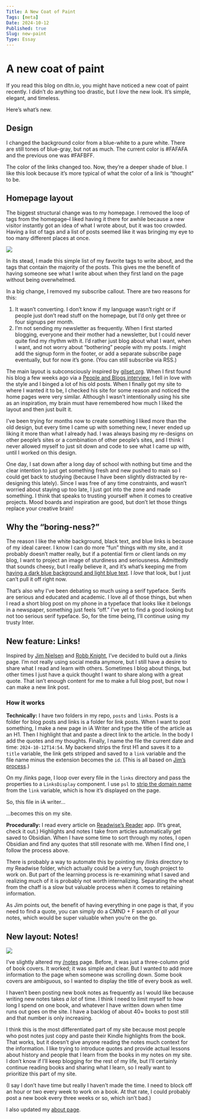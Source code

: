 ```yaml
---
Title: A New Coat of Paint 
Tags: [meta]
Date: 2024-10-12
Published: true
Slug: new-paint
Type: Essay
---
```


# A new coat of paint

If you read this blog on dltn.io, you might have noticed a new coat of paint recently. I didn’t do anything too drastic, but I *love* the new look. It’s simple, elegant, and timeless.

Here’s what’s new.

## Design
I changed the background color from a blue-white to a pure white. There are still tones of blue-gray, but not as much. The current color is #FAFAFA and the previous one was #FAFBFF.

The color of the links changed too. Now, they’re a deeper shade of blue. I like this look because it’s more typical of what the color of a link is “thought” to be.

## Homepage layout
The biggest structural change was to my homepage. I removed the loop of tags from the homepage–I liked having it there for awhile because a new visitor instantly got an idea of what I wrote about, but it was too crowded. Having a list of tags and a list of posts seemed like it was bringing my eye to too many different places at once.

![](https://res.cloudinary.com/dde1q4ekv/image/upload/v1728876280/Screenshot_2024-10-13_at_8.13.45_PM_z4xw4s.png)

In its stead, I made this simple list of my favorite tags to write about, and the tags that contain the majority of the posts. This gives me the benefit of having someone see what I write about when they first land on the page without being overwhelmed.

In a big change, I removed my subscribe callout. There are two reasons for this:
1. It wasn’t converting. I don’t know if my language wasn’t right or if people just don’t read stuff on the homepage, but I’d only get three or four signups per month.
2. I’m not sending my newsletter as frequently. When I first started blogging, everyone and their mother had a newsletter, but I could never quite find my rhythm with it. I’d rather just blog about what I want, when I want, and not worry about “bothering” people with my posts. I might add the signup form in the footer, or add a separate subscribe page eventually, but for now it’s gone. (You can still subscribe via RSS.)

The main layout is subconsciously inspired by [gilset.org](https://gilest.org/index.html). When I first found his blog a few weeks ago via a [People and Blogs interview](https://manuelmoreale.com/pb-giles-turnbull), I fell in love with the style and I binged a lot of his old posts. When I finally got my site to where I wanted it to be, I checked his site for some reason and noticed the home pages were very similar. Although I wasn’t intentionally using his site as an inspiration, my brain must have remembered how much I liked the layout and then just built it.

I’ve been trying for months now to create something I liked more than the old design, but every time I came up with something new, I never ended up liking it more than what I already had. I was always basing my re-designs on other people’s sites or a combination of other people’s sites, and I think I never allowed myself to just sit down and code to see what I came up with, until I worked on this design.

One day, I sat down after a long day of school with nothing but time and the clear intention to just get something fresh and new pushed to main so I could get back to studying (because I have been slightly distracted by re-designing this lately). Since I was free of any time constraints, and wasn’t worried about staying up too late, I just got into the zone and made something. I think that speaks to trusting yourself when it comes to creative projects. Mood boards and inspiration are good, but don’t let those things replace your creative brain!

## Why the “boring-ness?”
The reason I like the white background, black text, and blue links is because of my ideal career. I know I can do more “fun” things with my site, and it probably doesn’t matter really, but if a potential firm or client lands on my blog, I want to project an image of sturdiness and seriousness. Admittedly that sounds cheesy, but I really believe it, and it’s what’s keeping me from [having a dark blue background and light blue text](https://www.dltn.io/posts/my-blogs-identity-crisis). I *love* that look, but I just can’t pull it off right now.

That’s also why I’ve been debating so much using a serif typeface. Serifs are serious and educated and academic. I love all of those things, but when I read a short blog post on my phone in a typeface that looks like it belongs in a newspaper, something just feels “off.” I’ve yet to find a good looking but not too serious serif typeface. So, for the time being, I’ll continue using my trusty Inter.

## New feature: Links!
Inspired by [Jim Nielsen](https://notes.jim-nielsen.com/) and [Robb Knight](https://rknight.me/links/), I’ve decided to build out a /links page. I’m not really using social media anymore, but I still have a desire to share what I read and learn with others. Sometimes I blog about things, but other times I just have a quick thought I want to share along with a great quote. That isn’t enough content for me to make a full blog post, but now I can make a new link post.

### How it works
**Technically:** I have two folders in my repo, `posts` and `links`. Posts is a folder for blog posts and links is a folder for link posts. When I want to post something, I make a new page in iA Writer and type the title of the article as an H1. Then I highlight that and paste a direct link to the article. In the body I add the quotes and my thoughts. Finally, I name the file the current date and time: `2024-10-12T14:54`. My backend strips the first H1 and saves it to a `title` variable, the link gets stripped and saved to a  `link` variable and the file name minus the extension becomes the `id`. (This is all based on [Jim’s process](https://blog.jim-nielsen.com/2023/how-i-take-and-publish-notes/).)

On my /links page, I loop over every file in the `links` directory and pass the properties to a `LinksDisplay` component. I use `psl` to [strip the domain name](https://www.npmjs.com/package/psl) from the `link` variable, which is how it’s displayed on the page.

So, this file in iA writer...

...becomes this on my site.

**Procedurally:** I read every article on [Readwise’s Reader](https://readwise.io/read) app. (It’s great, check it out.) Highlights and notes I take from articles automatically get saved to Obsidian. When I have some time to sort through my notes, I open Obsidian and find any quotes that still resonate with me. When I find one, I follow the process above.

There is probably a way to automate this  by pointing my /links directory to my Readwise folder, which actually could be a very fun, tough project to work on. But part of the learning process is re-examining what I saved and realizing much of it is probably not worth internalizing. Separating the wheat from the chaff is a slow but valuable process when it comes to retaining information.

As Jim points out, the benefit of having everything in one page is that, if you need to find a quote, you can simply do a CMND + F search of *all* your notes, which would be super valuable when you’re on the go.

## New layout: Notes!

![](https://res.cloudinary.com/dde1q4ekv/image/upload/v1728876280/Screenshot_2024-10-13_at_8.22.28_PM_fdzvlo.png)

I’ve slightly altered my [/notes](https://www.dltn.io/notes) page. Before, it was just a three-column grid of book covers. It worked; it was simple and clear. But I wanted to add more information to the page when someone was scrolling down. Some book covers are ambiguous, so I wanted to display the title of every book as well.

I haven’t been posting new book notes as frequently as I would like because writing new notes takes *a lot* of time. I think I need to limit myself to how long I spend on one book, and whatever I have written down when time runs out goes on the site. I have a backlog of about 40+ books to post still and that number is only increasing.

I think this is the most differentiated part of my site because most people who post notes just copy and paste their Kindle highlights from the book. That works, but it doesn’t give anyone reading the notes much context for the information. I like trying to introduce quotes and provide actual lessons about history and people that I learn from the books in my notes on my site. I don’t know if I’ll keep blogging for the rest of my life, but I’ll certainly continue reading books and sharing what I learn, so I really want to prioritize this part of my site.

(I say I don’t have time but really I haven’t made the time. I need to block off an hour or two every week to work on a book. At that rate, I could probably post a new book every three weeks or so, which isn’t bad.)

I also updated my [about page](https://www.daltonmabery.com/about).













